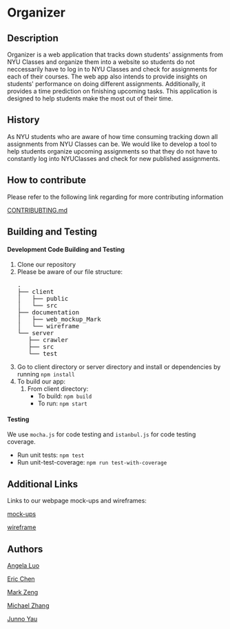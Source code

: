 <h1>Organizer</h1>


<h2>Description</h2>
  <p>Organizer is a web application that tracks down students' assignments from NYU Classes and organize them into a website so students do not neccessarily have to log in to NYU Classes and check for assignments for each of their courses. The web app also intends to provide insights on students' performance on doing different assignments. Additionally, it provides a time prediction on finishing upcoming tasks. This application is designed to help students make the most out of their time.</p>
  
  
 <h2>History</h2>
 <p>As NYU students who are aware of how time consuming tracking down all assignments from NYU Classes can be. We would like to develop a tool to help students organize upcoming assignments so that they do not have to constantly log into NYUClasses and check for new published assignments.</p>
 
 
  <h2>How to contribute</h2>
  <p>Please refer to the following link regarding for more contributing information </p>
  
  [CONTRIBUBTING.md](https://github.com/nyu-software-engineering/organizer/blob/master/CONTRIBUTING.md)
  
 <h2>Building and Testing </h2>
 
<h4>Development Code Building and Testing</h4>
  
   1. Clone our repository
   2. Please be aware of our file structure:
      <pre>
      .
      ├── client
      │   ├── public
      │   └── src
      ├── documentation
      │   ├── web_mockup_Mark
      │   └── wireframe
      └── server
         ├── crawler
         ├── src
         └── test
      </pre>
   3. Go to client directory or server directory and install or dependencies by running <code>npm install</code>
   4. To build our app:
      1. From client directory: 
         * To build: <code>npm build</code>
         * To run: <code>npm start</code>
  
<h4>Testing</h4>
  
   We use <code>mocha.js</code> for code testing and <code>istanbul.js</code> for code testing coverage.
  
  * Run unit tests: <code>npm test</code>
  * Run unit-test-coverage: <code>npm run test-with-coverage</code>
  
   
  <h2>Additional Links</h2>
   Links to our webpage mock-ups and wireframes:

  [mock-ups](documentation/web_mockup_Mark/mockup.md)

  [wireframe](documentation/wireframe)
  
  <h2>Authors</h2>

[Angela Luo](https://github.com/aqlangela)

[Eric Chen](https://github.com/Zerichen)

[Mark Zeng](https://github.com/Mark-Zeng)

[Michael Zhang](https://github.com/MichaelZhangty)

[Junno Yau](https://github.com/jq488)

